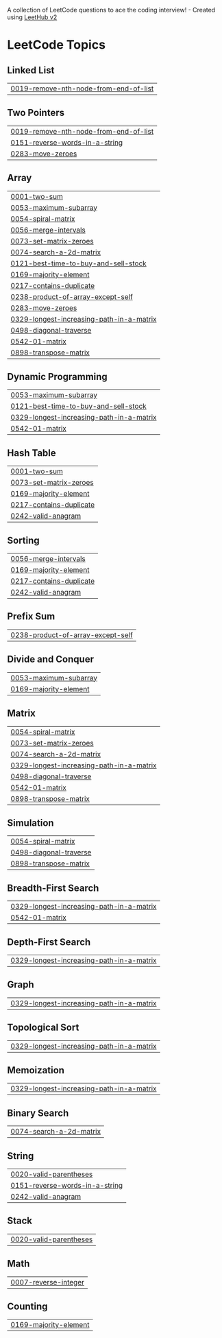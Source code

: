 A collection of LeetCode questions to ace the coding interview! - Created using [LeetHub v2](https://github.com/arunbhardwaj/LeetHub-2.0)
<!---LeetCode Topics Start-->
# LeetCode Topics
## Linked List
|  |
| ------- |
| [0019-remove-nth-node-from-end-of-list](https://github.com/Hema1006/Leetcode-problems/tree/master/0019-remove-nth-node-from-end-of-list) |
## Two Pointers
|  |
| ------- |
| [0019-remove-nth-node-from-end-of-list](https://github.com/Hema1006/Leetcode-problems/tree/master/0019-remove-nth-node-from-end-of-list) |
| [0151-reverse-words-in-a-string](https://github.com/Hema1006/Leetcode-problems/tree/master/0151-reverse-words-in-a-string) |
| [0283-move-zeroes](https://github.com/Hema1006/Leetcode-problems/tree/master/0283-move-zeroes) |
## Array
|  |
| ------- |
| [0001-two-sum](https://github.com/Hema1006/Leetcode-problems/tree/master/0001-two-sum) |
| [0053-maximum-subarray](https://github.com/Hema1006/Leetcode-problems/tree/master/0053-maximum-subarray) |
| [0054-spiral-matrix](https://github.com/Hema1006/Leetcode-problems/tree/master/0054-spiral-matrix) |
| [0056-merge-intervals](https://github.com/Hema1006/Leetcode-problems/tree/master/0056-merge-intervals) |
| [0073-set-matrix-zeroes](https://github.com/Hema1006/Leetcode-problems/tree/master/0073-set-matrix-zeroes) |
| [0074-search-a-2d-matrix](https://github.com/Hema1006/Leetcode-problems/tree/master/0074-search-a-2d-matrix) |
| [0121-best-time-to-buy-and-sell-stock](https://github.com/Hema1006/Leetcode-problems/tree/master/0121-best-time-to-buy-and-sell-stock) |
| [0169-majority-element](https://github.com/Hema1006/Leetcode-problems/tree/master/0169-majority-element) |
| [0217-contains-duplicate](https://github.com/Hema1006/Leetcode-problems/tree/master/0217-contains-duplicate) |
| [0238-product-of-array-except-self](https://github.com/Hema1006/Leetcode-problems/tree/master/0238-product-of-array-except-self) |
| [0283-move-zeroes](https://github.com/Hema1006/Leetcode-problems/tree/master/0283-move-zeroes) |
| [0329-longest-increasing-path-in-a-matrix](https://github.com/Hema1006/Leetcode-problems/tree/master/0329-longest-increasing-path-in-a-matrix) |
| [0498-diagonal-traverse](https://github.com/Hema1006/Leetcode-problems/tree/master/0498-diagonal-traverse) |
| [0542-01-matrix](https://github.com/Hema1006/Leetcode-problems/tree/master/0542-01-matrix) |
| [0898-transpose-matrix](https://github.com/Hema1006/Leetcode-problems/tree/master/0898-transpose-matrix) |
## Dynamic Programming
|  |
| ------- |
| [0053-maximum-subarray](https://github.com/Hema1006/Leetcode-problems/tree/master/0053-maximum-subarray) |
| [0121-best-time-to-buy-and-sell-stock](https://github.com/Hema1006/Leetcode-problems/tree/master/0121-best-time-to-buy-and-sell-stock) |
| [0329-longest-increasing-path-in-a-matrix](https://github.com/Hema1006/Leetcode-problems/tree/master/0329-longest-increasing-path-in-a-matrix) |
| [0542-01-matrix](https://github.com/Hema1006/Leetcode-problems/tree/master/0542-01-matrix) |
## Hash Table
|  |
| ------- |
| [0001-two-sum](https://github.com/Hema1006/Leetcode-problems/tree/master/0001-two-sum) |
| [0073-set-matrix-zeroes](https://github.com/Hema1006/Leetcode-problems/tree/master/0073-set-matrix-zeroes) |
| [0169-majority-element](https://github.com/Hema1006/Leetcode-problems/tree/master/0169-majority-element) |
| [0217-contains-duplicate](https://github.com/Hema1006/Leetcode-problems/tree/master/0217-contains-duplicate) |
| [0242-valid-anagram](https://github.com/Hema1006/Leetcode-problems/tree/master/0242-valid-anagram) |
## Sorting
|  |
| ------- |
| [0056-merge-intervals](https://github.com/Hema1006/Leetcode-problems/tree/master/0056-merge-intervals) |
| [0169-majority-element](https://github.com/Hema1006/Leetcode-problems/tree/master/0169-majority-element) |
| [0217-contains-duplicate](https://github.com/Hema1006/Leetcode-problems/tree/master/0217-contains-duplicate) |
| [0242-valid-anagram](https://github.com/Hema1006/Leetcode-problems/tree/master/0242-valid-anagram) |
## Prefix Sum
|  |
| ------- |
| [0238-product-of-array-except-self](https://github.com/Hema1006/Leetcode-problems/tree/master/0238-product-of-array-except-self) |
## Divide and Conquer
|  |
| ------- |
| [0053-maximum-subarray](https://github.com/Hema1006/Leetcode-problems/tree/master/0053-maximum-subarray) |
| [0169-majority-element](https://github.com/Hema1006/Leetcode-problems/tree/master/0169-majority-element) |
## Matrix
|  |
| ------- |
| [0054-spiral-matrix](https://github.com/Hema1006/Leetcode-problems/tree/master/0054-spiral-matrix) |
| [0073-set-matrix-zeroes](https://github.com/Hema1006/Leetcode-problems/tree/master/0073-set-matrix-zeroes) |
| [0074-search-a-2d-matrix](https://github.com/Hema1006/Leetcode-problems/tree/master/0074-search-a-2d-matrix) |
| [0329-longest-increasing-path-in-a-matrix](https://github.com/Hema1006/Leetcode-problems/tree/master/0329-longest-increasing-path-in-a-matrix) |
| [0498-diagonal-traverse](https://github.com/Hema1006/Leetcode-problems/tree/master/0498-diagonal-traverse) |
| [0542-01-matrix](https://github.com/Hema1006/Leetcode-problems/tree/master/0542-01-matrix) |
| [0898-transpose-matrix](https://github.com/Hema1006/Leetcode-problems/tree/master/0898-transpose-matrix) |
## Simulation
|  |
| ------- |
| [0054-spiral-matrix](https://github.com/Hema1006/Leetcode-problems/tree/master/0054-spiral-matrix) |
| [0498-diagonal-traverse](https://github.com/Hema1006/Leetcode-problems/tree/master/0498-diagonal-traverse) |
| [0898-transpose-matrix](https://github.com/Hema1006/Leetcode-problems/tree/master/0898-transpose-matrix) |
## Breadth-First Search
|  |
| ------- |
| [0329-longest-increasing-path-in-a-matrix](https://github.com/Hema1006/Leetcode-problems/tree/master/0329-longest-increasing-path-in-a-matrix) |
| [0542-01-matrix](https://github.com/Hema1006/Leetcode-problems/tree/master/0542-01-matrix) |
## Depth-First Search
|  |
| ------- |
| [0329-longest-increasing-path-in-a-matrix](https://github.com/Hema1006/Leetcode-problems/tree/master/0329-longest-increasing-path-in-a-matrix) |
## Graph
|  |
| ------- |
| [0329-longest-increasing-path-in-a-matrix](https://github.com/Hema1006/Leetcode-problems/tree/master/0329-longest-increasing-path-in-a-matrix) |
## Topological Sort
|  |
| ------- |
| [0329-longest-increasing-path-in-a-matrix](https://github.com/Hema1006/Leetcode-problems/tree/master/0329-longest-increasing-path-in-a-matrix) |
## Memoization
|  |
| ------- |
| [0329-longest-increasing-path-in-a-matrix](https://github.com/Hema1006/Leetcode-problems/tree/master/0329-longest-increasing-path-in-a-matrix) |
## Binary Search
|  |
| ------- |
| [0074-search-a-2d-matrix](https://github.com/Hema1006/Leetcode-problems/tree/master/0074-search-a-2d-matrix) |
## String
|  |
| ------- |
| [0020-valid-parentheses](https://github.com/Hema1006/Leetcode-problems/tree/master/0020-valid-parentheses) |
| [0151-reverse-words-in-a-string](https://github.com/Hema1006/Leetcode-problems/tree/master/0151-reverse-words-in-a-string) |
| [0242-valid-anagram](https://github.com/Hema1006/Leetcode-problems/tree/master/0242-valid-anagram) |
## Stack
|  |
| ------- |
| [0020-valid-parentheses](https://github.com/Hema1006/Leetcode-problems/tree/master/0020-valid-parentheses) |
## Math
|  |
| ------- |
| [0007-reverse-integer](https://github.com/Hema1006/Leetcode-problems/tree/master/0007-reverse-integer) |
## Counting
|  |
| ------- |
| [0169-majority-element](https://github.com/Hema1006/Leetcode-problems/tree/master/0169-majority-element) |
<!---LeetCode Topics End-->